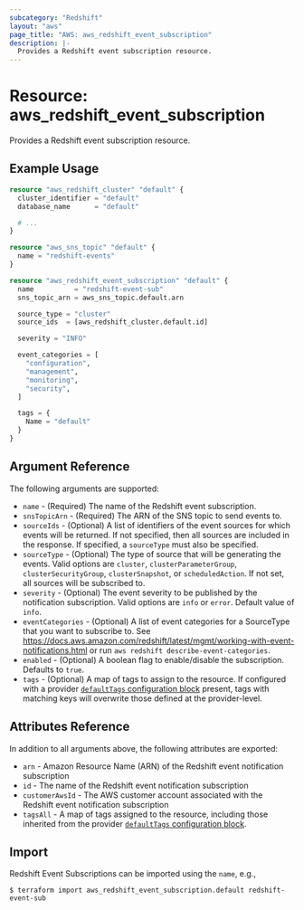 ```yaml
---
subcategory: "Redshift"
layout: "aws"
page_title: "AWS: aws_redshift_event_subscription"
description: |-
  Provides a Redshift event subscription resource.
---
```


# Resource: aws_redshift_event_subscription

Provides a Redshift event subscription resource.

## Example Usage

```terraform
resource "aws_redshift_cluster" "default" {
  cluster_identifier = "default"
  database_name      = "default"

  # ...
}

resource "aws_sns_topic" "default" {
  name = "redshift-events"
}

resource "aws_redshift_event_subscription" "default" {
  name          = "redshift-event-sub"
  sns_topic_arn = aws_sns_topic.default.arn

  source_type = "cluster"
  source_ids  = [aws_redshift_cluster.default.id]

  severity = "INFO"

  event_categories = [
    "configuration",
    "management",
    "monitoring",
    "security",
  ]

  tags = {
    Name = "default"
  }
}
```

## Argument Reference

The following arguments are supported:

* `name` - (Required) The name of the Redshift event subscription.
* `snsTopicArn` - (Required) The ARN of the SNS topic to send events to.
* `sourceIds` - (Optional) A list of identifiers of the event sources for which events will be returned. If not specified, then all sources are included in the response. If specified, a `sourceType` must also be specified.
* `sourceType` - (Optional) The type of source that will be generating the events. Valid options are `cluster`, `clusterParameterGroup`, `clusterSecurityGroup`, `clusterSnapshot`, or `scheduledAction`. If not set, all sources will be subscribed to.
* `severity` - (Optional) The event severity to be published by the notification subscription. Valid options are `info` or `error`. Default value of `info`.
* `eventCategories` - (Optional) A list of event categories for a SourceType that you want to subscribe to. See https://docs.aws.amazon.com/redshift/latest/mgmt/working-with-event-notifications.html or run `aws redshift describe-event-categories`.
* `enabled` - (Optional) A boolean flag to enable/disable the subscription. Defaults to `true`.
* `tags` - (Optional) A map of tags to assign to the resource. If configured with a provider [`defaultTags` configuration block](https://registry.terraform.io/providers/hashicorp/aws/latest/docs#default_tags-configuration-block) present, tags with matching keys will overwrite those defined at the provider-level.

## Attributes Reference

In addition to all arguments above, the following attributes are exported:

* `arn` - Amazon Resource Name (ARN) of the Redshift event notification subscription
* `id` - The name of the Redshift event notification subscription
* `customerAwsId` - The AWS customer account associated with the Redshift event notification subscription
* `tagsAll` - A map of tags assigned to the resource, including those inherited from the provider [`defaultTags` configuration block](https://registry.terraform.io/providers/hashicorp/aws/latest/docs#default_tags-configuration-block).

## Import

Redshift Event Subscriptions can be imported using the `name`, e.g.,

```
$ terraform import aws_redshift_event_subscription.default redshift-event-sub
```

<!-- cache-key: cdktf-0.17.0-pre.15 input-dc72785533ca24f4fa78e8ff753532b96e9f3a82bd3d0fcc2e8d374a2e49f2c5 -->